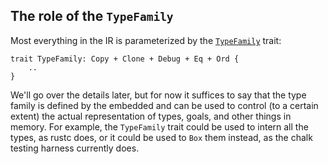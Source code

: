 ## The role of the `TypeFamily`

Most everything in the IR is parameterized by the [`TypeFamily`] trait:

[`TypeFamily`]: http://rust-lang.github.io/chalk/chalk_ir/family/trait.TypeFamily.html

```rust,ignore
trait TypeFamily: Copy + Clone + Debug + Eq + Ord { 
    ..
}
```

We'll go over the details later, but for now it suffices to say that
the type family is defined by the embedded and can be used to control
(to a certain extent) the actual representation of types, goals, and
other things in memory. For example, the `TypeFamily` trait could be
used to intern all the types, as rustc does, or it could be used to
`Box` them instead, as the chalk testing harness currently does.
